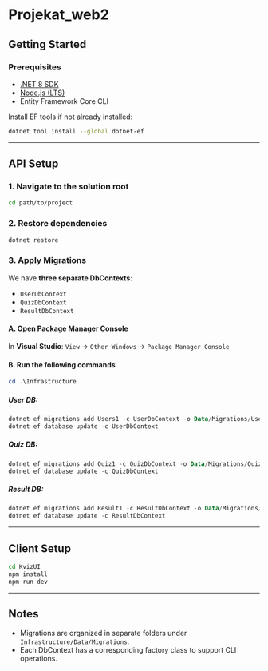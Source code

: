 # Projekat_web2
## Getting Started

### Prerequisites

- [.NET 8 SDK](https://dotnet.microsoft.com/download)
- [Node.js (LTS)](https://nodejs.org/)
- Entity Framework Core CLI

Install EF tools if not already installed:

```bash
dotnet tool install --global dotnet-ef
````

---

## API Setup

### 1. Navigate to the solution root

```bash
cd path/to/project
```

### 2. Restore dependencies

```bash
dotnet restore
```

### 3. Apply Migrations

We have **three separate DbContexts**:

* `UserDbContext`
* `QuizDbContext`
* `ResultDbContext`

#### A. Open Package Manager Console

In **Visual Studio**:
`View` → `Other Windows` → `Package Manager Console`

#### B. Run the following commands

```powershell
cd .\Infrastructure
```

##### User DB:

```powershell
dotnet ef migrations add Users1 -c UserDbContext -o Data/Migrations/Users
dotnet ef database update -c UserDbContext
```

##### Quiz DB:

```powershell
dotnet ef migrations add Quiz1 -c QuizDbContext -o Data/Migrations/Quizzes
dotnet ef database update -c QuizDbContext
```

##### Result DB:

```powershell
dotnet ef migrations add Result1 -c ResultDbContext -o Data/Migrations/Results
dotnet ef database update -c ResultDbContext
```

---

## Client Setup

```bash
cd KvizUI
npm install
npm run dev
```

---

## Notes

* Migrations are organized in separate folders under `Infrastructure/Data/Migrations`.
* Each DbContext has a corresponding factory class to support CLI operations.